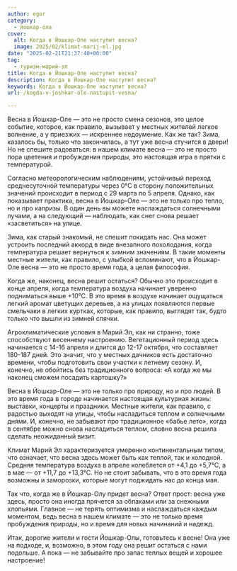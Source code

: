 ```yaml
---
author: egor
category:
  - йошкар-ола
cover:
  alt: Когда в Йошкар-Оле наступит весна?
  image: 2025/02/klimat-marij-el.jpg
date: "2025-02-21T21:37:40+00:00"
tag:
  - туризм-марий-эл
title: Когда в Йошкар-Оле наступит весна?
description: Когда в Йошкар-Оле наступит весна?
keywords: Когда в Йошкар-Оле наступит весна?
url: /kogda-v-joshkar-ole-nastupit-vesna/

---
```

Весна в Йошкар-Оле — это не просто смена сезонов, это целое событие, которое, как правило, вызывает у местных жителей легкое волнение, а у приезжих — искреннее недоумение. Как же так? Зима, казалось бы, только что закончилась, а тут уже весна стучится в двери! Но не спешите радоваться: в нашем климате весна — это не просто пора цветения и пробуждения природы, это настоящая игра в прятки с температурой.

Согласно метеорологическим наблюдениям, устойчивый переход среднесуточной температуры через 0°С в сторону положительных значений происходит в период с 29 марта по 5 апреля. Однако, как показывает практика, весна в Йошкар-Оле — это не только про тепло, но и про капризы. В один день вы можете наслаждаться солнечными лучами, а на следующий — наблюдать, как снег снова решает «засветиться» на улице.

Зима, как старый знакомый, не спешит покидать нас. Она может устроить последний аккорд в виде внезапного похолодания, когда температура решает вернуться к зимним значениям. В такие моменты местные жители, как правило, с улыбкой вспоминают, что в Йошкар-Оле весна — это не просто время года, а целая философия.

Когда же, наконец, весна решит остаться? Обычно это происходит в конце апреля, когда температура воздуха начинает уверенно подниматься выше +10°С. В это время в воздухе начинает ощущаться легкий аромат цветущих деревьев, а на улицах появляются первые смельчаки в легких куртках, которые, как правило, выглядят так, будто только что вышли из зимней спячки.

Агроклиматические условия в Марий Эл, как ни странно, тоже способствуют весеннему настроению. Вегетационный период здесь начинается с 14-16 апреля и длится до 12-17 октября, что составляет 180-187 дней. Это значит, что у местных дачников есть достаточно времени, чтобы подготовить свои участки к летнему сезону. И, конечно, не обойтись без традиционного вопроса: «А когда же мы наконец сможем посадить картошку?»

Весна в Йошкар-Оле — это не только про природу, но и про людей. В это время года в городе начинается настоящая культурная жизнь: выставки, концерты и праздники. Местные жители, как правило, с радостью выходят на улицы, чтобы насладиться теплом и солнечными днями. И, конечно, не забывают про традиционное «бабье лето», когда в сентябре можно снова насладиться теплом, словно весна решила сделать неожиданный визит.

Климат Марий Эл характеризуется умеренно континентальным типом, что означает, что весна здесь может быть как теплой, так и холодной. Средняя температура воздуха в апреле колеблется от +4,1 до +5,7°С, а в мае — от +11,7 до +13,3°С. Но не стоит забывать, что в это время года возможны и заморозки, которые могут поджидать нас до конца мая.

Так что, когда же в Йошкар-Олу придет весна? Ответ прост: весна уже здесь, просто она иногда прячется за облаками или за снежными хлопьями. Главное — не терять оптимизма и наслаждаться каждым моментом, ведь весна в нашем климате — это не только время пробуждения природы, но и время для новых начинаний и надежд.

Итак, дорогие жители и гости Йошкар-Олы, готовьтесь к весне! Она уже на подходе, и, возможно, в этом году она решит остаться с нами подольше. А пока — не забывайте про запас теплых вещей и хорошее настроение!
